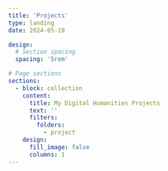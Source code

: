 ```yaml
---
title: 'Projects'
type: landing
date: 2024-05-19

design:
  # Section spacing
  spacing: '5rem'

# Page sections
sections:
  - block: collection
    content:
      title: My Digital Humanities Projects
      text: ''
      filters:
        folders:
          - project
    design:
      fill_image: false
      columns: 1
---
```


